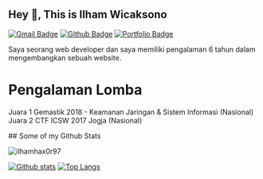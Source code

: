 ## Hey 👋, This is Ilham Wicaksono
[![Gmail Badge](https://img.shields.io/badge/-revaheavenz@gmail.com-c14438?style=flat&logo=Gmail&logoColor=white&link=mailto:revaheavenz@gmail.com)](mailto:revaheavenz@gmail.com) [![Github Badge](https://img.shields.io/badge/-ilhamhax0r97-grey?style=flat&logo=github&logoColor=white&link=https://github.com/ilhamhax0r97/)](https://www.github.com/ilhamhax0r97/) [![Portfolio Badge](https://img.shields.io/badge/portfolio-web-blue?style=flat&link=https://www.ilhamwicaksono.web.id/)](https://www.ilhamwicaksono.web.id/) <p align='left'>Saya seorang web developer dan saya memiliki pengalaman 6 tahun dalam mengembangkan sebuah website.</p>
<h1>Pengalaman Lomba</h1><p align=left>Juara 1 Gemastik 2018 - Keamanan Jaringan & Sistem Informasi (Nasional)</br>Juara 2 CTF ICSW 2017 Jogja (Nasional)</p>
## Some of my Github Stats
<p align=left> <img src=https://komarev.com/ghpvc/?username=ilhamhax0r97 alt=ilhamhax0r97 /> </p>

[![Github stats](https://github-readme-stats.vercel.app/api?username=ilhamhax0r97&show_icons=true&include_all_commits=true)](https://github.com/ilhamhax0r97/github-readme-stats)
[![Top Langs](https://github-readme-stats.vercel.app/api/top-langs/?username=ilhamhax0r97&layout=compact)](https://github.com/ilhamhax0r97/github-readme-stats)
